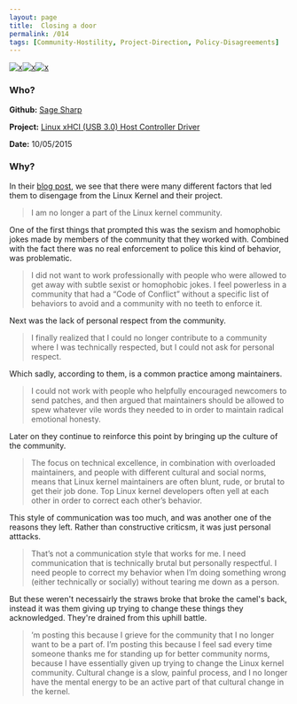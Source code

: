 ```yaml
---
layout: page
title:  Closing a door
permalink: /014
tags: [Community-Hostility, Project-Direction, Policy-Disagreements]
---
```


[![x](https://img.shields.io/badge/-Community%20Hostility-red)](/codebook.html#community-hostility)[![x](https://img.shields.io/badge/-Project%20Direction-brightgreen)](/codebook.html#project-direction)[![x](https://img.shields.io/badge/-Policy%20Disagreements-purple)](/codebook.html#policy-disagreements)

### Who?

**Github:** [Sage Sharp](https://github.com/sagesharp)

**Project:** [Linux xHCI (USB 3.0) Host Controller Driver](https://elixir.bootlin.com/linux/v5.13/source/drivers/usb/host/xhci.c)

**Date:** 10/05/2015

### Why?

In their [blog post](https://sage.thesharps.us/2015/10/05/closing-a-door/), we see that there were many different factors that led them to disengage from the Linux Kernel and their project. 

> I am no longer a part of the Linux kernel community.

One of the first things that prompted this was the sexism and homophobic jokes made by members of the community that they worked with. Combined with the fact there was no real enforcement to police this kind of behavior, was problematic. 

> I did not want to work professionally with people who were allowed to get away with subtle sexist or homophobic jokes. I feel powerless in a community that had a “Code of Conflict” without a specific list of behaviors to avoid and a community with no teeth to enforce it.

Next was the lack of personal respect from the community. 

> I finally realized that I could no longer contribute to a community where I was technically respected, but I could not ask for personal respect.

Which sadly, according to them, is a common practice among maintainers. 

> I could not work with people who helpfully encouraged newcomers to send  patches, and then argued that maintainers should be allowed to spew whatever vile words they needed to in order to maintain radical emotional honesty.

Later on they continue to reinforce this point by bringing up the culture of the community.

> The focus on technical excellence, in combination with overloaded  maintainers, and people with different cultural and social norms, means  that Linux kernel maintainers are often blunt, rude, or brutal to get  their job done. Top Linux kernel developers often yell at each other in  order to correct each other’s behavior.

This style of communication was too much, and was another one of the reasons they left. Rather than constructive criticsm, it was just personal atttacks.

> That’s not a communication style that works for me. I need  communication that is technically brutal but personally respectful. I  need people to correct my behavior when I’m doing something wrong  (either technically or socially) without tearing me down as a person.

 But these weren't necessairly the straws broke that broke the camel's back, instead it was them giving up trying to change these things they acknowledged. They're drained from this uphill battle. 

> ’m posting this because I grieve for the community that I no longer want to be a part of. I’m posting this  because I feel sad every time someone thanks me for standing up for better community norms, because I have essentially given up trying to  change the Linux kernel community. Cultural change is a slow, painful  process, and I no longer have the mental energy to be an active part of  that cultural change in the kernel.